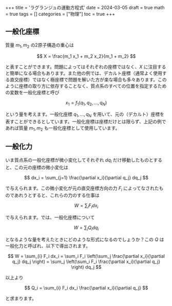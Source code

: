 +++
title = 'ラグランジュの運動方程式'
date = 2024-03-05
draft = true
math = true
tags = []
categories = ["物理"]
toc = true
+++


## 一般化座標

質量 $m_1, m_2$ の2原子構造の重心は

$$
X = \frac{m_1 x_1 + m_2 x_2}{m_1 + m_2}
$$

と表すことができます。問題によってはそれぞれの座標ではなく、$X$ に注目すると簡単になる場合もあります。また他の例では、デカルト座標（通常よく使用する直交座標）ではなく極座標で問題を解いた方が楽な場合も多々あります。このように座標の取り方に依存することなく、質点系のすべての位置を指定するための変数を一般化座標と呼び

$$
x_1 = f_1(q_1, q_2, ..., q_N)
$$

という量を考えます。一般化座標 $q_1, ..., q_N$ を用いて、元の（デカルト）座標を表すことができるとしています。一般化座標は座標だけとは限らず、上記の例であれば質量 $m_1, m_2$ も一般化座標として使用しています。


## 一般化力

いま質点系の一般化座標が微小変化してそれぞれ $dq_i$ だけ移動したものとすると、この元の座標の微小変化は

$$
dx_i = \sum_{j=1} \frac{\partial x_i}{\partial q_j} dq_j
$$

で与えられます。この微小変化が元の直交座標方向の力 $F_i$ によってなされたものであれうとすると、これらの力のする仕事は

$$
W = \sum_{i} F_i dx_i
$$

で与えられます。では、一般化座標について

$$
W = \sum_{i} Q_i dq_i
$$

となるような量を考えたときにどのような形式になるのでしょうか？この $Q$ は一般化力と呼ばれ、以下で導出されます。

$$
W = \sum_{i} F_i dx_i = \sum_i F_i \left(\sum_j \frac{\partial x_i}{\partial q_j} dq_j \right) = \sum_j  \left(\sum_i F_i \frac{\partial x_i}{\partial q_j} \right) dq_j
$$

以上より

$$
Q_i = \sum_{i} F_i dx_i \frac{\partial x_i}{\partial q_j} 
$$

と求まります。